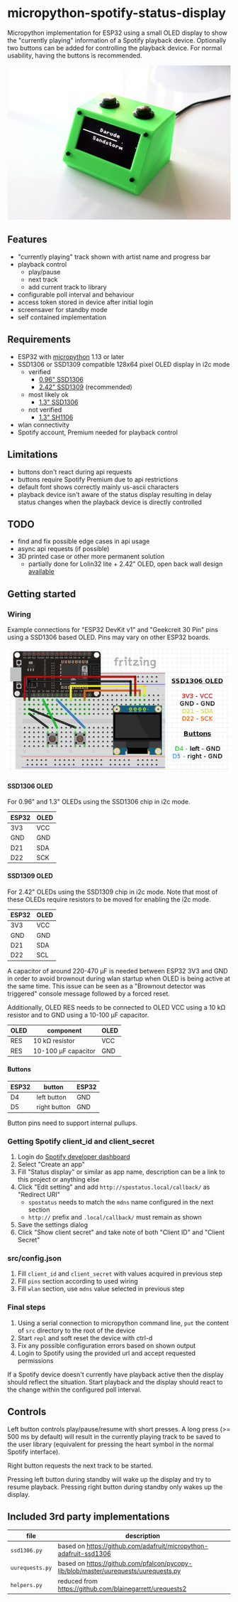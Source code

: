 # micropython-spotify-status-display

Micropython implementation for ESP32 using a small OLED display to show the "currently playing" information of a Spotify playback device. Optionally two buttons can be added for controlling the playback device. For normal usability, having the buttons is recommended.

![2.42" OLED in 3D printed case](images/2_42inch_oled_in_case.jpg)

## Features

- "currently playing" track shown with artist name and progress bar
- playback control
  - play/pause
  - next track
  - add current track to library
- configurable poll interval and behaviour
- access token stored in device after initial login
- screensaver for standby mode
- self contained implementation

## Requirements

- ESP32 with [micropython](https://micropython.org/) 1.13 or later
- SSD1306 or SSD1309 compatible 128x64 pixel OLED display in i2c mode
  - verified
    - [0.96" SSD1306](https://www.google.com/search?q=128x64+oled+i2c+0.96+ssd1306)
    - [2.42" SSD1309](https://www.google.com/search?q=128x64+oled+i2c+2.42+ssd1309) (recommended)
  - most likely ok
    - [1.3" SSD1306](https://www.google.com/search?q=128x64+oled+i2c+1.3+ssd1306)
  - not verified
    - [1.3" SH1106](https://www.google.com/search?q=128x64+oled+i2c+1.3+sh1106)
- wlan connectivity
- Spotify account, Premium needed for playback control

## Limitations

- buttons don't react during api requests
- buttons require Spotify Premium due to api restrictions
- default font shows correctly mainly us-ascii characters
- playback device isn't aware of the status display resulting in delay status changes when the playback device is directly controlled

## TODO

- find and fix possible edge cases in api usage
- async api requests (if possible)
- 3D printed case or other more permanent solution
  - partially done for Lolin32 lite + 2.42" OLED, open back wall design [available](stl/case.stl)

## Getting started

### Wiring

Example connections for "ESP32 DevKit v1" and "Geekcreit 30 Pin" pins using a SSD1306 based OLED. Pins may vary on other ESP32 boards.

![Wiring Diagram](images/wiring.png)

#### SSD1306 OLED

For 0.96" and 1.3" OLEDs using the SSD1306 chip in i2c mode.

| ESP32 | OLED |
| --- | --- |
| 3V3 | VCC |
| GND | GND |
| D21 | SDA |
| D22 | SCK |

#### SSD1309 OLED

For 2.42" OLEDs using the SSD1309 chip in i2c mode. Note that most of these OLEDs require resistors to be moved for enabling the i2c mode.

| ESP32 | OLED |
| --- | --- |
| 3V3 | VCC |
| GND | GND |
| D21 | SDA |
| D22 | SCL |

A capacitor of around 220-470 μF is needed between ESP32 3V3 and GND in order to avoid brownout during wlan startup when OLED is being active at the same time. This issue can be seen as a "Brownout detector was triggered" console message followed by a forced reset.

Additionally, OLED RES needs to be connected to OLED VCC using a 10 kΩ resistor and to GND using a 10-100 μF capacitor.

| OLED | component | OLED |
| --- | --- | ---
| RES | 10 kΩ resistor | VCC |
| RES | 10-100 μF capacitor | GND |

#### Buttons

| ESP32 | button | ESP32 |
| --- | --- | --- |
| D4 | left button | GND |
| D5 | right button | GND |

Button pins need to support internal pullups.

### Getting Spotify client_id and client_secret

1. Login do [Spotify developer dashboard](https://developer.spotify.com/dashboard/login)
2. Select "Create an app"
3. Fill "Status display" or similar as app name, description can be a link to this project or anything else
4. Click "Edit setting" and add `http://spostatus.local/callback/` as "Redirect URI"
   - `spostatus` needs to match the `mdns` name configured in the next section
   - `http://` prefix and `.local/callback/` must remain as shown
5. Save the settings dialog
6. Click "Show client secret" and take note of both "Client ID" and "Client Secret"

### src/config.json

1. Fill `client_id` and `client_secret` with values acquired in previous step
2. Fill `pins` section according to used wiring
3. Fill `wlan` section, use `mdns` value selected in previous step

### Final steps

1. Using a serial connection to micropython command line, `put` the content of `src` directory to the root of the device
2. Start `repl` and soft reset the device with ctrl-d
3. Fix any possible configuration errors based on shown output
4. Login to Spotify using the provided url and accept requested permissions

If a Spotify device doesn't currently have playback active then the display should reflect the situation. Start playback and the display should react to the change within the configured poll interval.

## Controls

Left button controls play/pause/resume with short presses. A long press (>= 500 ms by default) will result in the currently playing track to be saved to the user library (equivalent for pressing the heart symbol in the normal Spotify interface).

Right button requests the next track to be started.

Pressing left button during standby will wake up the display and try to resume playback. Pressing right button during standby only wakes up the display.

## Included 3rd party implementations

| file | description |
| --- | --- |
| `ssd1306.py` | based on <https://github.com/adafruit/micropython-adafruit-ssd1306> |
| `uurequests.py` | based on <https://github.com/pfalcon/pycopy-lib/blob/master/uurequests/uurequests.py> |
| `helpers.py` | reduced from <https://github.com/blainegarrett/urequests2> |

